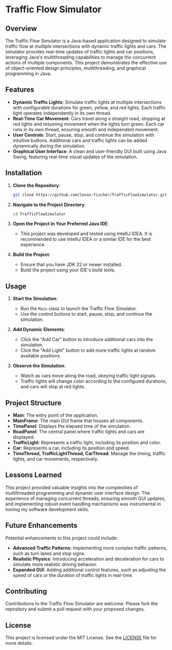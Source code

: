 # Traffic Flow Simulator

## Overview

The Traffic Flow Simulator is a Java-based application designed to simulate traffic flow at multiple intersections with dynamic traffic lights and cars. The simulator provides real-time updates of traffic lights and car positions, leveraging Java's multithreading capabilities to manage the concurrent actions of multiple components. This project demonstrates the effective use of object-oriented design principles, multithreading, and graphical programming in Java.

## Features

- **Dynamic Traffic Lights**: Simulate traffic lights at multiple intersections with configurable durations for green, yellow, and red lights. Each traffic light operates independently in its own thread.
- **Real-Time Car Movement**: Cars travel along a straight road, stopping at red lights and resuming movement when the lights turn green. Each car runs in its own thread, ensuring smooth and independent movement.
- **User Controls**: Start, pause, stop, and continue the simulation with intuitive buttons. Additional cars and traffic lights can be added dynamically during the simulation.
- **Graphical User Interface**: A clean and user-friendly GUI built using Java Swing, featuring real-time visual updates of the simulation.

## Installation

1. **Clone the Repository**:
    ```bash
    git clone https://github.com/levon-fischer/TrafficFlowSimulator.git
    ```
2. **Navigate to the Project Directory**:
    ```bash
    cd TrafficFlowSimulator
    ```
3. **Open the Project in Your Preferred Java IDE**:
    - This project was developed and tested using IntelliJ IDEA. It is recommended to use IntelliJ IDEA or a similar IDE for the best experience.

4. **Build the Project**:
    - Ensure that you have JDK 22 or newer installed.
    - Build the project using your IDE's build tools.

## Usage

1. **Start the Simulation**:
    - Run the `Main` class to launch the Traffic Flow Simulator.
    - Use the control buttons to start, pause, stop, and continue the simulation.

2. **Add Dynamic Elements**:
    - Click the "Add Car" button to introduce additional cars into the simulation.
    - Click the "Add Light" button to add more traffic lights at random available positions.

3. **Observe the Simulation**:
    - Watch as cars move along the road, obeying traffic light signals.
    - Traffic lights will change color according to the configured durations, and cars will stop at red lights.

## Project Structure

- **Main**: The entry point of the application.
- **MainFrame**: The main GUI frame that houses all components.
- **TimePanel**: Displays the elapsed time of the simulation.
- **RoadPanel**: The central panel where traffic lights and cars are displayed.
- **TrafficLight**: Represents a traffic light, including its position and color.
- **Car**: Represents a car, including its position and speed.
- **TimeThread, TrafficLightThread, CarThread**: Manage the timing, traffic lights, and car movements, respectively.

## Lessons Learned

This project provided valuable insights into the complexities of multithreaded programming and dynamic user interface design. The experience of managing concurrent threads, ensuring smooth GUI updates, and implementing robust event handling mechanisms was instrumental in honing my software development skills.

## Future Enhancements

Potential enhancements to this project could include:
- **Advanced Traffic Patterns**: Implementing more complex traffic patterns, such as turn lanes and stop signs.
- **Realistic Physics**: Introducing acceleration and deceleration for cars to simulate more realistic driving behavior.
- **Expanded GUI**: Adding additional control features, such as adjusting the speed of cars or the duration of traffic lights in real-time.

## Contributing

Contributions to the Traffic Flow Simulator are welcome. Please fork the repository and submit a pull request with your proposed changes.

## License

This project is licensed under the MIT License. See the [LICENSE](LICENSE) file for more details.

